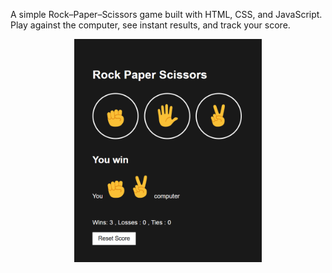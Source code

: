 A simple Rock–Paper–Scissors game built with HTML, CSS, and JavaScript. Play against the computer, see instant results, and track your score.
<p align="center">
  <img src="images/screen.png" width="300">
</p>
